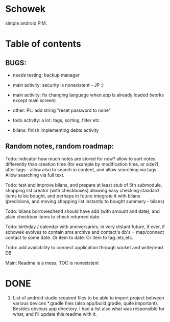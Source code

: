 Schowek
=======

simple android PIM.


# Table of contents


BUGS:
-----

- needs testing: backup manager

- main activity: security is nonexistent - JP :)

- main activity: fix changing language when app is already loaded (works except main screen)

- other: PL: add string "reset password to none"

- todo activity: a lot. tags, sorting, filter etc.

- bilans: finish implementing debts activity


Random notes, random roadmap:
-----------------------------

Todo: indicator how much notes are stored for now? allow to sort notes differently than creation time (for example by modification time, or size?), after tags - allow also to search in content, and allow searching via tags. Allow searching via full text.

Todo: test and improve bilans, and prepare at least stub of 5th submodule, shopping list creator (with checkboxes) allowing easy checking standard items to be bought, and perhaps in future integrate it with bilans (predicions, and moving shopping list instantly to bought summary - bilans)

Todo: bilans borrowed/lend should have add (with amount and date), and plain checkbox items to check returned date. 

Todo: birthday / calendar with anniversaries. in very distant future, if ever, if schowek evolves to contain sms archive and contact's db's = map/connect contact to some date. Or item to date. Or item to tag..etc,etc.

Todo: add availability to connect application through socket and write/read DB

Main: Readme is a mess, TOC is nonexistent


# DONE

1. List of android studio required files to be able to import project between various devices
*.gradle files (also app/build.gradle, quite important). Besides obvious app directory. I had a list also what was responsible for what, and i'll update this readme with it.
